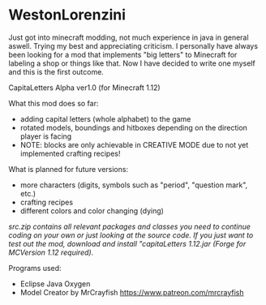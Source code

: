 # WestonLorenzini
Just got into minecraft modding, not much experience in java in general aswell. Trying my best and appreciating criticism.
I personally have always been looking for a mod that implements "big letters" to Minecraft for labeling a shop or things like that.
Now I have decided to write one myself and this is the first outcome.

CapitaLetters Alpha ver1.0 (for Minecraft 1.12)

What this mod does so far:

- adding capital letters (whole alphabet) to the game
- rotated models, boundings and hitboxes depending on the direction player is facing
- NOTE: blocks are only achievable in CREATIVE MODE due to not yet implemented crafting recipes!

What is planned for future versions:

- more characters (digits, symbols such as "period", "question mark", etc.)
- crafting recipes
- different colors and color changing (dying)

*src.zip contains all relevant packages and classes you need to continue coding on your own or just looking at the source code. If you just want to test out the mod, download and install "capitaLetters 1.12.jar (Forge for MCVersion 1.12 required).*


Programs used:

- Eclipse Java Oxygen
- Model Creator by MrCrayfish https://www.patreon.com/mrcrayfish
